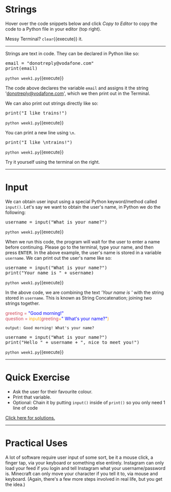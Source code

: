 # Strings
Hover over the code snippets below and click *Copy to Editor* to copy the code to a Python file in your editor (top right).

Messy Terminal? `clear`{{execute}} it.
<hr>

Strings are text in code. They can be declared in Python like so:

<pre class="file" data-filename="week1.py" data-target="replace">
email = "donotreply@vodafone.com"
print(email)
</pre>

`python week1.py`{{execute}}

The code above declares the variable ```email``` and assigns it the string 'donotreply@vodafone.com', which we then print out in the Terminal.

We can also print out strings directly like so:

<pre class="file" data-filename="week1.py" data-target="replace">
print("I like trains!")
</pre>

`python week1.py`{{execute}}

You can print a new line using ```\n```.

<pre class="file" data-filename="week1.py" data-target="replace">
print("I like \ntrains!")
</pre>

`python week1.py`{{execute}}

Try it yourself using the terminal on the right.

<hr>

# Input
We can obtain user input using a special Python keyword/method called ```input()```. Let's say we want to obtain the user's name, in Python we do the following:

<pre class="file" data-filename="week1.py" data-target="replace">
username = input("What is your name?")
</pre>

`python week1.py`{{execute}}

 When we run this code, the program will wait for the user to enter a name before continuing. Please go to the terminal, type your name, and then press <kbd>ENTER</kbd>. In the above example, the user's name is stored in a variable ```username```. We can print out the user's name like so:

<pre class="file" data-filename="week1.py" data-target="replace">
username = input("What is your name?")
print("Your name is " + username)
</pre>

`python week1.py`{{execute}}

In the above code, we are combining the text *'Your name is '* with the string stored in ```username```. This is known as String Concatenation; joining two strings together.

<div><span style="color:#D1495B">greeting = </span><span style="color:blue">"Good morning!"</span></div>
<div><span style="color:#D1495B">question = </span><span style="color:orange">input(</span><span style="color:#D1495B">greeting</span><span style="color:orange">+</span><span style="color:blue">" What's your name?"</span><span style="color:orange">)</span></div>

```output: Good morning! What's your name?```

<pre class="file" data-filename="week1.py" data-target="replace">
username = input("What is your name?")
print("Hello " + username + ", nice to meet you!")
</pre>

`python week1.py`{{execute}}

<hr>

# Quick Exercise
- Ask the user for their favourite colour.
- Print that variable.
- Optional: Chain it by putting ```input()``` inside of ```print()``` so you only need 1 line of code

[Click here for solutions.](https://www.youtube.com/watch?v=dQw4w9WgXcQ)

<hr>

# Practical Uses
A lot of software require user input of some sort, be it a mouse click, a finger tap, via your keyboard or something else entirely. Instagram can only load your feed if you login and tell Instagram what your username/password is. Minecraft can only move your character if you tell it to, via mouse and keyboard. (Again, there's a few more steps involved in real life, but you get the idea.)